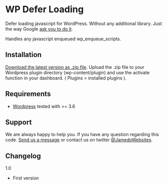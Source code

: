 WP Defer Loading
======================================

Defer loading javascript for WordPress. Without any additional library. Just the way Google [ask you to do it](https://developers.google.com/speed/docs/insights/BlockingJS).

Handles any javascript enqueued wp_enqueue_scripts.

Installation
------------

[Download the latest version as .zip file](https://github.com/bassjobsen/wp-defer-loading/archive/master.zip). Upload the .zip file to your Wordpress plugin directory (wp-content/plugin) and use the activate function in your dashboard.
( Plugins > installed plugins ).

Requirements
------------
* [Wordpress](http://wordpress.org/download/) tested with >= 3.6

Support
-------

We are always happy to help you. If you have any question regarding this code. [Send us a message](http://www.jamedowebsites.nl/contact/) or contact us on twitter [@JamedoWebsites](http://twitter.com/JamedoWebsites).

Changelog
---------

1.0

* First version



